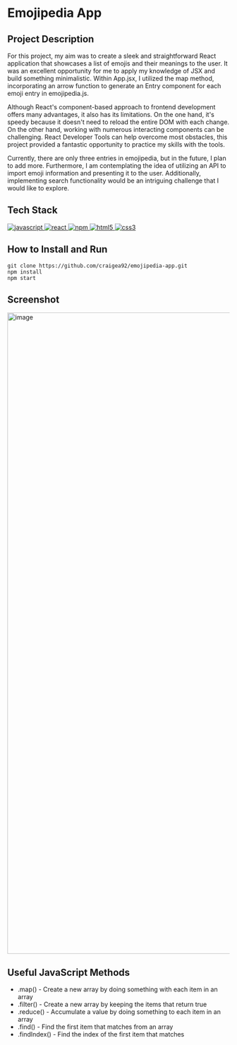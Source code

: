 # Emojipedia App

## Project Description

For this project, my aim was to create a sleek and straightforward React application that showcases a list of emojis and their meanings to the user. It was an excellent opportunity for me to apply my knowledge of JSX and build something minimalistic. Within App.jsx, I utilized the map method, incorporating an arrow function to generate an Entry component for each emoji entry in emojipedia.js.

Although React's component-based approach to frontend development offers many advantages, it also has its limitations. On the one hand, it's speedy because it doesn't need to reload the entire DOM with each change. On the other hand, working with numerous interacting components can be challenging. React Developer Tools can help overcome most obstacles, this project provided a fantastic opportunity to practice my skills with the tools.

Currently, there are only three entries in emojipedia, but in the future, I plan to add more. Furthermore, I am contemplating the idea of utilizing an API to import emoji information and presenting it to the user. Additionally, implementing search functionality would be an intriguing challenge that I would like to explore.

## Tech Stack
<a href="https://www.javascript.com/"> <img src="https://icongr.am/devicon/javascript-original.svg?size=40&color=currentColor" alt="javascript"/> </a>
<a href="https://reactjs.org/"> <img src="https://icongr.am/devicon/react-original.svg?size=40&color=currentColor" alt="react"/> </a>
<a href="https://www.npmjs.com/"> <img src="https://icongr.am/devicon/npm-original-wordmark.svg?size=40&color=currentColor" alt="npm"/> </a>
<a href="https://www.w3schools.com/html/"> <img src="https://icongr.am/devicon/html5-original.svg?size=40&color=8000ff" alt="html5"/> </a>
<a href="https://www.w3schools.com/css/"> <img src="https://icongr.am/devicon/css3-original.svg?size=40&color=8000ff" alt="css3"/> </a>

## How to Install and Run

```
git clone https://github.com/craigea92/emojipedia-app.git
npm install
npm start
```

## Screenshot
<img width="1455" alt="image" src="https://user-images.githubusercontent.com/82875984/221178161-501b947b-5869-4de4-8591-03e711791f4f.png">

## Useful JavaScript Methods
- .map() - Create a new array by doing something with each item in an array
- .filter() - Create a new array by keeping the items that return true
- .reduce() - Accumulate a value by doing something to each item in an array
- .find() - Find the first item that matches from an array
- .findIndex() - Find the index of the first item that matches
